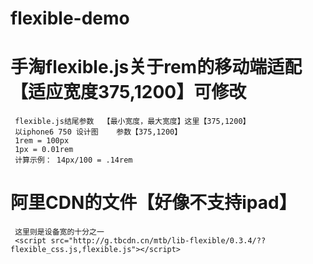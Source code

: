 # flexible-demo
# 手淘flexible.js关于rem的移动端适配【适应宽度375,1200】可修改

     flexible.js结尾参数  【最小宽度，最大宽度】这里【375,1200】
     以iphone6 750 设计图    参数【375,1200】
     1rem = 100px
     1px = 0.01rem
     计算示例： 14px/100 = .14rem


# 阿里CDN的文件【好像不支持ipad】
     这里则是设备宽的十分之一
     <script src="http://g.tbcdn.cn/mtb/lib-flexible/0.3.4/??flexible_css.js,flexible.js"></script>

